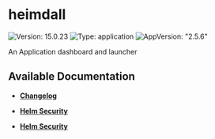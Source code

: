 # heimdall

![Version: 15.0.23](https://img.shields.io/badge/Version-15.0.23-informational?style=flat-square) ![Type: application](https://img.shields.io/badge/Type-application-informational?style=flat-square) ![AppVersion: "2.5.6"](https://img.shields.io/badge/AppVersion-"2.5.6"-informational?style=flat-square)

An Application dashboard and launcher

## Available Documentation

- [**Changelog**](CHANGELOG)

- [**Helm Security**](container-security)

- [**Helm Security**](helm-security)

